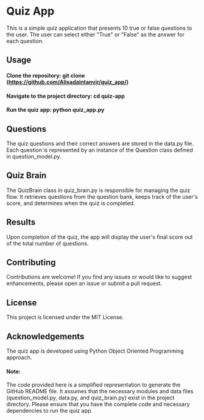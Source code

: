 # Quiz App
This is a simple quiz application that presents 10 true or false questions to the user. The user can select either "True" or "False" as the answer for each question.

## Usage
#### Clone the repository: git clone (https://github.com/Alisadaintanvir/quiz_app/)

#### Navigate to the project directory: cd quiz-app

#### Run the quiz app: python quiz_app.py

## Questions
The quiz questions and their correct answers are stored in the data.py file. Each question is represented by an instance of the Question class defined in question_model.py.

## Quiz Brain
The QuizBrain class in quiz_brain.py is responsible for managing the quiz flow. It retrieves questions from the question bank, keeps track of the user's score, and determines when the quiz is completed.

## Results
Upon completion of the quiz, the app will display the user's final score out of the total number of questions.

## Contributing
Contributions are welcome! If you find any issues or would like to suggest enhancements, please open an issue or submit a pull request.

## License
This project is licensed under the MIT License.

## Acknowledgements
The quiz app is developed using Python Object Oriented Programming approach.

#### Note: 
The code provided here is a simplified representation to generate the GitHub README file. It assumes that the necessary modules and data files (question_model.py, data.py, and quiz_brain.py) exist in the project directory. Please ensure that you have the complete code and necessary dependencies to run the quiz app.
